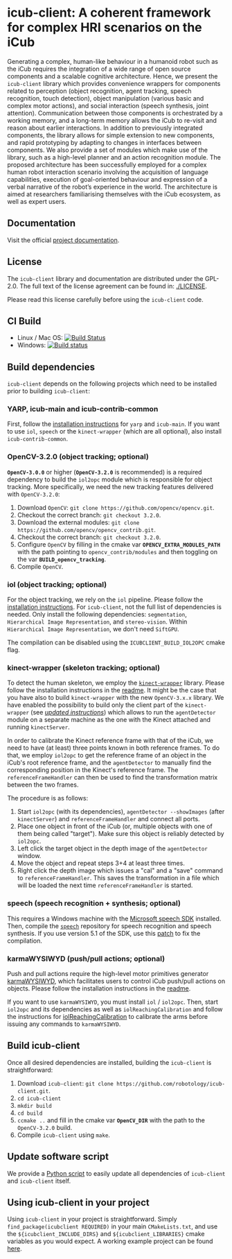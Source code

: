 icub-client: A coherent framework for complex HRI scenarios on the iCub
=======

Generating a complex, human-like behaviour in a humanoid robot such as the iCub requires the integration of a wide range of open source components and a scalable cognitive architecture. Hence, we present the `icub-client` library which provides convenience wrappers for components related to perception (object recognition, agent tracking, speech recognition, touch detection), object manipulation (various basic and complex motor actions), and social interaction (speech synthesis, joint attention). Communication between those components is orchestrated by a working memory, and a long-term memory allows the iCub to re-visit and reason about earlier interactions. In addition to previously integrated components, the library allows for simple extension to new components, and rapid prototyping by adapting to changes in interfaces between components. We also provide a set of modules which make use of the library, such as a high-level planner and an action recognition module. The proposed architecture has been successfully employed for a complex human robot interaction scenario involving the acquisition of language capabilities, execution of goal-oriented behaviour and expression of a verbal narrative of the robot’s experience in the world. The architecture is aimed at researchers familiarising themselves with the iCub ecosystem, as well as expert users.

## Documentation
Visit the official [project documentation](http://robotology.github.com/icub-client).

## License
The `icub-client` library and documentation are distributed under the GPL-2.0.
The full text of the license agreement can be found in: [./LICENSE](https://github.com/robotology/icub-client/blob/master/LICENSE).

Please read this license carefully before using the `icub-client` code.

## CI Build
- Linux / Mac OS: [![Build Status](https://travis-ci.org/robotology/icub-client.png?branch=master)](https://travis-ci.org/robotology/icub-client)
- Windows: [![Build status](https://ci.appveyor.com/api/projects/status/mfxm27it64yycmff?svg=true)](https://ci.appveyor.com/project/robotology/icub-client)

## Build dependencies
`icub-client` depends on the following projects which need to be installed prior to building `icub-client`:

### YARP, icub-main and icub-contrib-common
First, follow the [installation instructions](http://wiki.icub.org/wiki/Linux:Installation_from_sources) for `yarp` and `icub-main`. If you want to use `iol`, `speech` or the `kinect-wrapper` (which are all optional), also install `icub-contrib-common`.

### OpenCV-3.2.0 (object tracking; optional)
**`OpenCV-3.0.0`** or higher (**`OpenCV-3.2.0`** is recommended) is a required dependency to build the `iol2opc` module which is responsible for object tracking. More specifically, we need the new tracking features delivered with `OpenCV-3.2.0`:

1. Download `OpenCV`: `git clone https://github.com/opencv/opencv.git`.
2. Checkout the correct branch: `git checkout 3.2.0`.
3. Download the external modules: `git clone https://github.com/opencv/opencv_contrib.git`.
4. Checkout the correct branch: `git checkout 3.2.0`.
5. Configure `OpenCV` by filling in the cmake var **`OPENCV_EXTRA_MODULES_PATH`** with the path pointing to `opencv_contrib/modules` and then toggling on the var **`BUILD_opencv_tracking`**.
6. Compile `OpenCV`.

### iol (object tracking; optional)
For the object tracking, we rely on the `iol` pipeline. Please follow the [installation instructions](https://github.com/robotology/iol). For `icub-client`, not the full list of dependencies is needed. Only install the following dependencies: `segmentation`, `Hierarchical Image Representation`, and `stereo-vision`. Within `Hierarchical Image Representation`, we don't need `SiftGPU`.

The compilation can be disabled using the `ICUBCLIENT_BUILD_IOL2OPC` cmake flag.

### kinect-wrapper (skeleton tracking; optional)
To detect the human skeleton, we employ the [`kinect-wrapper`](https://github.com/robotology/kinect-wrapper.git) library. Please follow the installation instructions in the [readme](https://github.com/robotology/kinect-wrapper/blob/master/README.md). It might be the case that you have also to build `kinect-wrapper` with the new `OpenCV-3.x.x` library. We have enabled the possibility to build only the client part of the `kinect-wrapper` (see [*updated instructions*](https://github.com/robotology/kinect-wrapper#cmaking-the-project)) which allows to run the `agentDetector` module on a separate machine as the one with the Kinect attached and running `kinectServer`.

In order to calibrate the Kinect reference frame with that of the iCub, we need to have (at least) three points known in both reference frames. To do that, we employ `iol2opc` to get the reference frame of an object in the iCub's root reference frame, and the `agentDetector` to manually find the corresponding position in the Kinect's reference frame. The `referenceFrameHandler` can then be used to find the transformation matrix between the two frames.

The procedure is as follows:
1. Start `iol2opc` (with its dependencies), `agentDetector --showImages` (after `kinectServer`) and `referenceFrameHandler` and connect all ports.
2. Place one object in front of the iCub (or, multiple objects with one of them being called "target"). Make sure this object is reliably detected by `iol2opc`.
3. Left click the target object in the depth image of the `agentDetector` window.
4. Move the object and repeat steps 3+4 at least three times.
5. Right click the depth image which issues a "cal" and a "save" command to `referenceFrameHandler`. This saves the transformation in a file which will be loaded the next time `referenceFrameHandler` is started.

### speech (speech recognition + synthesis; optional)
This requires a Windows machine with the [Microsoft speech SDK](https://msdn.microsoft.com/en-us/library/hh361572(v=office.14).aspx) installed. Then, compile the [`speech`](https://github.com/robotology/speech) repository for speech recognition and speech synthesis. If you use version 5.1 of the SDK, use this [patch](https://github.com/robotology/speech/tree/master/sapi5.1%20patch) to fix the compilation.

### karmaWYSIWYD (push/pull actions; optional)
Push and pull actions require the high-level motor primitives generator [karmaWYSIWYD](https://github.com/towardthesea/karmaWysiwyd), which facilitates users to control iCub push/pull actions on objects. Please follow the installation instructions in the [readme](https://github.com/towardthesea/karmaWYSIWYD/blob/master/README.md).

If you want to use `karmaWYSIWYD`, you must install `iol` / `iol2opc`. Then, start `iol2opc` and its dependencies as well as `iolReachingCalibration` and follow the instructions for [iolReachingCalibration](https://robotology.github.io/iol/doxygen/doc/html/group__iolReachingCalibration.html) to calibrate the arms before issuing any commands to `karmaWYSIWYD`.

## Build icub-client

Once all desired dependencies are installed, building the `icub-client` is straightforward:

1. Download `icub-client`: `git clone https://github.com/robotology/icub-client.git`.
2. `cd icub-client`
3. `mkdir build`
4. `cd build`
5. `ccmake ..` and fill in the cmake var **`OpenCV_DIR`** with the path to the `OpenCV-3.2.0` build.
6. Compile `icub-client` using `make`.

## Update software script
We provide a [Python script](https://github.com/robotology/icub-client/blob/master/update-software.py) to easily update all dependencies of `icub-client` and `icub-client` itself.

## Using icub-client in your project
Using `icub-client` in your project is straightforward. Simply `find_package(icubclient REQUIRED)` in your main `CMakeLists.txt`, and use the `${icubclient_INCLUDE_DIRS}` and `${icubclient_LIBRARIES}` cmake variables as you would expect. A working example project can be found [here](https://github.com/robotology/icub-client/tree/master/src/examples/icub-client-dependent-project).
